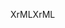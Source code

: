 <span data-ttu-id="54fb3-101">XrML</span><span class="sxs-lookup"><span data-stu-id="54fb3-101">XrML</span></span>